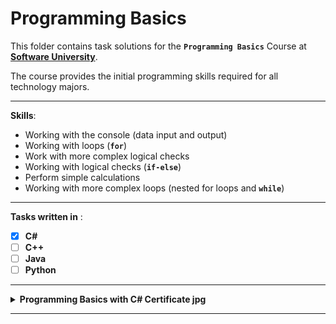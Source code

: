 # Programming Basics

This folder contains task solutions for the **`Programming Basics`** Course at **[Software University](https://softuni.bg/)**.

The course provides the initial programming skills required for all technology majors. 

---

**Skills**:
* Working with the console (data input and output)
* Working with loops (**`for`**)
* Work with more complex logical checks
* Working with logical checks (**`if-else`**)
* Perform simple calculations
* Working with more complex loops (nested for loops and **`while`**)

---

**Tasks written in** :
- [x] **C#** &nbsp;&nbsp;&nbsp;&nbsp;&nbsp;&nbsp;&nbsp;&nbsp;&nbsp;&nbsp;&nbsp;&nbsp;&nbsp;&nbsp;&nbsp;&nbsp;&nbsp;&nbsp;&nbsp;&nbsp;&nbsp;&nbsp;&nbsp;&nbsp;&nbsp;&nbsp;&nbsp; 
- [ ] **C++**
- [ ] **Java**
- [ ] **Python**

---

<details>
  <summary><b>Programming Basics with C# Certificate jpg</b></summary>
  <p align="center">
   <img src="https://github.com/vilyanab8/Certificates/blob/main/Programming%20Basics%20-%20November%202022%20-%20Certificate.pdf">
  </p>
</details>

---

